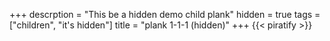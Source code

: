 +++
descrption = "This be a hidden demo child plank"
hidden = true
tags = ["children", "it's hidden"]
title = "plank 1-1-1 (hidden)"
+++
{{< piratify >}}